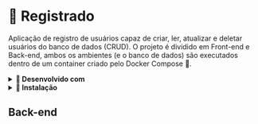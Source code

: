 <h1>👤 Registrado</h1>

Aplicação de registro de usuários capaz de criar, ler, atualizar e deletar usuários do banco de dados (CRUD). O projeto é dividido em Front-end e Back-end, ambos os ambientes (e o banco de dados) são executados dentro de um container criado pelo Docker Compose 🐳.

<details>
  <summary><strong>🧰 Desenvolvido com</strong></summary><br />
  
  - Next.js
  - Sass/Scss
  - TypeScript
  - Node.js
  - Express
  - Prisma
  - PostgreSQL
  - Docker
</details>

<details>
  <summary><strong>🔧 Instalação</strong></summary><br />
  
  > ⚠️ É necessário ter o [Docker](https://docs.docker.com/engine/install/ubuntu/) e o [Docker Compose](https://docs.docker.com/compose/install/) instalados na sua máquina para executar esse projeto em containers.
  
  - Clone este repositório:
  ```
  git clone git@github.com:adilsongb/registrado-app.git
  ```

  - Acesse a pasta do projeto:
  ```
  cd registrado-app
  ```
  
  - Suba os containers da aplicação usando o comando do Docker Compose:
  > 📌 O processo de instalação das dependências é feito durante a construção do container de cada ambiente.
  ```
  docker-compose up
  ```
  > ⚠️ O ambiente de desenvolvimento é criado através do arquivo `docker-compose.yml`! Com ele os containers de Back e Front são atualizados a cada mudança feita nos arquivos do projeto.
  
  - Tudo certo! Você pode acessar a aplicação nos seguintes endereços:
    - Front-end: `http://localhost:3000/`
    - Back-end: `http://localhost:3001/`

</details>

<h2>Back-end</h2>
